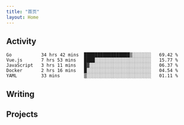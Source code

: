 ```yaml
---
title: "首页"
layout: Home
---
```


## Activity
<!--START_SECTION:waka-->
```text
Go           34 hrs 42 mins  █████████████████▒░░░░░░░   69.42 % 
Vue.js       7 hrs 53 mins   ████░░░░░░░░░░░░░░░░░░░░░   15.77 % 
JavaScript   3 hrs 11 mins   █▓░░░░░░░░░░░░░░░░░░░░░░░   06.37 % 
Docker       2 hrs 16 mins   █░░░░░░░░░░░░░░░░░░░░░░░░   04.54 % 
YAML         33 mins         ▒░░░░░░░░░░░░░░░░░░░░░░░░   01.11 % 
```
<!--END_SECTION:waka-->

## Writing
<PindedPosts />

## Projects
<Projects />
